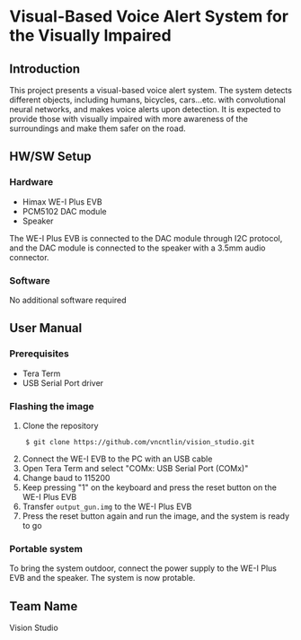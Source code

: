 # Visual-Based Voice Alert System for the Visually Impaired

## Introduction
This project presents a visual-based voice alert system. The system detects different objects, including humans, bicycles, cars…etc. with convolutional neural networks, and makes voice alerts upon detection. It is expected to provide those with visually impaired with more awareness of the surroundings and make them safer on the road.

## HW/SW Setup
### Hardware
* Himax WE-I Plus EVB
* PCM5102 DAC module
* Speaker

The WE-I Plus EVB is connected to the DAC module through I2C protocol, and the DAC module is connected to the speaker with a 3.5mm audio connector.

### Software
No additional software required

## User Manual
### Prerequisites
* Tera Term
* USB Serial Port driver

### Flashing the image
1. Clone the repository
```
    $ git clone https://github.com/vncntlin/vision_studio.git
```
2. Connect the WE-I EVB to the PC with an USB cable
3. Open Tera Term and select "COMx: USB Serial Port (COMx)"
4. Change baud to 115200
5. Keep pressing "1" on the keyboard and press the reset button on the WE-I Plus EVB
6. Transfer `output_gun.img` to the WE-I Plus EVB
7. Press the reset button again and run the image, and the system is ready to go

### Portable system
To bring the system outdoor, connect the power supply to the WE-I Plus EVB and the speaker. The system is now protable.

## Team Name
Vision Studio
